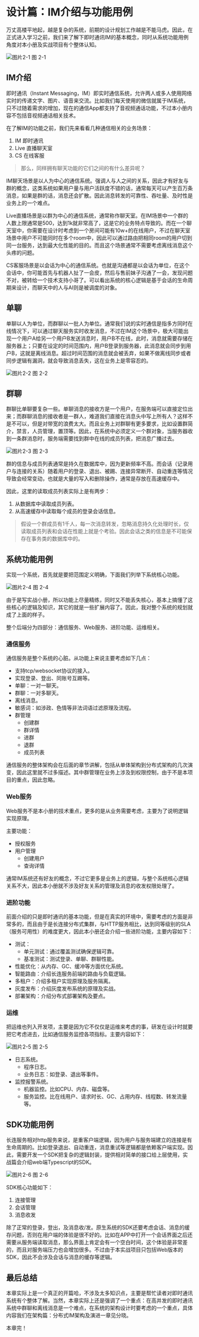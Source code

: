 # 设计篇：IM介绍与功能用例

万丈高楼平地起，越是复杂的系统，前期的设计规划工作越是不能马虎。因此，在正式进入学习之前，我们来了解下即时通讯IM的基本概念，同时从系统功能用例角度对本小册及实战项目有个整体认知。

<div class="image-container">
    <img src="./docs/im/images/5.png" alt="图片2-1" title="图片2-1" >
    <span class="image-title">图 2-1 </span>
</div>

## IM介绍

即时通讯（Instant Messaging，IM）即实时通信系统，允许两人或多人使用网络实时的传递文字、图片、语音来交流。比如我们每天使用的微信就属于IM系统，只不过随着需求的增加，现在的通信App都支持了音视频通话功能，不过本小册内容不包括音视频通话相关技术。

在了解IM的功能之前，我们先来看看几种通信相关的业务场景：

1. IM 即时通讯
2. Live 直播聊天室
3. CS 在线客服

> 那么，同样拥有聊天功能的它们之间的有什么差异呢？

IM聊天场景是以人为中心的通信系统。强调人与人之间的关系，因此才有好友与群的概念，这类系统如果用户量与用户活跃度不错的话，通常每天可以产生百万条消息，如果是群的话，消息还会扩散。因此消息转发的可靠性、吞吐量、及时性是业务上的一个难点。

Live直播场景是以群为中心的通信系统，通常称作聊天室。在IM场景中一个群的人数上限通常是500，达到1k就非常高了，这是它的业务特点导致的。而在一个聊天室中，你需要在设计时考虑到一个房间可能有10w+的在线用户，不过在聊天室场景中用户不可能同时在多个room中，因此可以通过路由把相同room的用户切到同一台服务，达到最大化性能的目的。而且这个场景通常不需要考虑离线消息这个头疼的问题。

CS客服场景是以会话为中心的通信系统。也就是沟通都是以会话为单位，在这个会话中，你可能首先与机器人扯了一会皮，然后与售前妹子沟通了一会，发现问题不对，被转给一个技术支持小哥了。可以看出系统的核心逻辑是基于会话的生命周期来设计，而聊天中的人与AI则是被调度的对象。

## 单聊

单聊以人为单位，而群聊以一批人为单位。通常我们说的实时通信是指多方同时在线情况下，可以通过聊天服务实时收发消息，不过在IM这个场景中，极大可能出现一个用户A给另一个用户B发送消息时，用户B不在线，此时，消息就需要存储在服务器上；只要在设定的时间范围内，用户B登录到服务器，此消息就会同步到用户B，这就是离线消息。超过时间范围的消息就会被丢弃，如果不做离线同步或者同步逻辑有漏洞，就会导致消息丢失，这在业务上是零容忍的。

<div class="image-container">
    <img src="./docs/im/images/6.png" alt="图片2-2" title="图片2-2" >
    <span class="image-title">图 2-2 </span>
</div>

## 群聊

群聊比单聊要复杂一些。单聊消息的接收方是一个用户，在服务端可以直接定位出来；而群聊消息的接收者是一群人，难道我们直接在消息头中写上所有人？这样不是不可以，但是对带宽的浪费太大。而且业务上对群聊有更多要求，比如设置群简介，禁言，人员管理，置顶等。因此，在系统中必须定义一个群对象，当服务器收到一条群消息时，服务端需要找到群中在线的成员列表，把消息广播过去。

<div class="image-container">
    <img src="./docs/im/images/7.png" alt="图片2-3" title="图片2-3" >
    <span class="image-title">图 2-3 </span>
</div>

群的信息与成员列表通常是持久在数据库中，因为更新频率不高。而会话（记录用户与连接的关系）随着用户的登录、退出、被踢、连接异常断开、自动重连等情况导致会经常变动，也就是大量的写入和删除操作，通常是存放在高速缓存中。

因此，这里的读取成员列表实际上是有两步：

1. 从数据库中读取成员列表。
2. 从高速缓存中读取每个成员的登录会话信息。

> 假设一个群成员有1千人，每一次消息转发，忽略消息持久化处理时长，仅读取成员列表和会话在性能上就是个考验。因此会话之类的信息是不可能保存在事务类的数据库中的。

## 系统功能用例

实现一个系统，首先就是要把范围定义明确，下面我们列举下系统核心功能。

<div class="image-container">
    <img src="./docs/im/images/8.png" alt="图片2-4" title="图片2-4" >
    <span class="image-title">图 2-4 </span>
</div>

由于是写实战小册，所以功能上尽量精练，同时又不能丢失核心，基本上搞懂了这些核心的逻辑及知识，其它的就是一些扩展内容了。因此，我对整个系统的规划就成了上面的样子。

整个后端分为四部分：通信服务、Web服务、进阶功能、运维相关。

### 通信服务

通信服务是整个系统的心脏。从功能上来说主要考虑如下几点：

* 支持tcp/websocket协议的接入。
* 实现登录、登出、同账号互踢等。
* 单聊：一对一聊天。
* 群聊：一对多聊天。
* 离线消息。
* 敏感词：如涉政、色情等非法词语过滤原理及流程。
* 群管理
    * 创建群
    * 群详情
    * 进群
    * 退群
    * 成员列表

通信服务的整体架构会在后面的章节讲解，包括从单体架构到分布式架构的几次演变，因此这里就不过多描述。其中群管理在业务上涉及到权限控制，由于不是本项目的重点，因此忽略。

### Web服务

Web服务不是本小册的技术重点，更多的是从业务需要考虑，主要为了说明逻辑实现原理。

主要功能：

* 授权服务
* 用户管理
    * 创建用户
    * 查询详情

通常IM系统还有好友的概念，不过它更多是业务上的逻辑，与整个系统核心逻辑关系不大，因此本小册就不涉及好友关系的管理及消息的收发权限处理了。

### 进阶功能

前面介绍的只是即时通讯的基本功能，但是在真实的环境中，需要考虑的方面是非常多的，而且由于是长连接分布式集群，与HTTP服务相比，达到同等级别的SLA（服务可用性）的难度更大，因此本小册还会介绍一些进阶功能，主要内容如下：

* 测试：
   * 单元测试：通过覆盖测试确保逻辑可靠。
   * 基准测试：测试登录、单聊、群聊性能。
* 性能优化：从内存、GC、缓冲等方面优化系统。
* 智能路由：介绍长连服务前端的路由与负载逻辑。
* 多租户：介绍多租户实现原理及服务隔离。
* 灰度发布：介绍灰度发布系统的原理及实战。
* 部署架构：介绍分布式部署架构及要点。

### 运维

把运维也列入开发项，主要是因为它不仅仅是运维来考虑的事，研发在设计时就要把它考虑进去，比如通信服务监控各项指标。主要内容如下：

<div class="image-container">
    <img src="./docs/im/images/9.png" alt="图片2-5" title="图片2-5" >
    <span class="image-title">图 2-5 </span>
</div>

* 日志系统。
    * 程序日志。
    * 业务日志：如登录、退出等事件。
* 监控报警系统。
    * 机器监控。比如CPU、内存、磁盘等。
    * 服务监控。比在线用户、请求时长、GC、占用内存、线程数、转发流量等。

## SDK功能用例

长连服务相对http服务来说，是重客户端逻辑，因为用户与服务端建立的连接是有生命周期的。比如登录退出、自动重连，消息重试等逻辑都是依赖客户端实现。因此，需要开发一个SDK把复杂的逻辑封装，提供相对简单的接口给上层使用，实战篇会介绍web端Typescript的SDK。

<div class="image-container">
    <img src="./docs/im/images/10.png" alt="图片2-6" title="图片2-6" >
    <span class="image-title">图 2-6 </span>
</div>

SDK核心功能如下：

1. 连接管理
2. 会话管理
3. 消息收发

除了正常的登录，登出，及消息收/发。原生系统的SDK还要考虑会话、消息的缓存问题，否则在用户端的体验是很不好的。比如在APP中打开一个会话界面之后还需要从服务端读取消息，那么界面上肯定会有一个空白时间，这个体验是非常差的，而且对服务端压力也会增加很多。不过由于本实战项目只包括Web版本的SDK，因此不会涉及会话与消息的缓存等逻辑。

## 最后总结

本章实际上是一个真正的开篇哈，不涉及太多知识点，主要是帮忙读者对即时通讯系统有个整体了解。当然，本章实际上还是强调了一个重点：在高并发的即时通讯系统中群聊和离线消息是一个难点，在系统的架构设计时要考虑的一个重点，具体内容我们在架构篇：分布式IM架构及演进一章见分晓。

本章完！